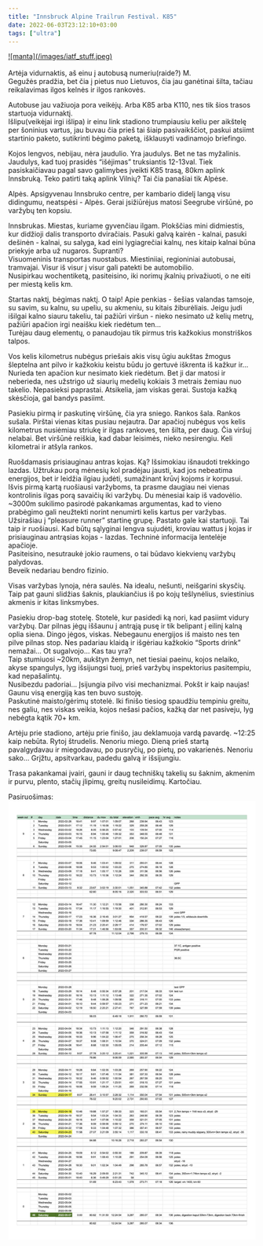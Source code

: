 ```yaml
---
title: "Innsbruck Alpine Trailrun Festival. K85"
date: 2022-06-03T23:12:10+03:00
tags: ["ultra"]
---
```


<a href="/images/iatf_stuff.jpeg">
![manta](/images/iatf_stuff.jpeg)
</a>
<br><br>
Artėja vidurnaktis, aš einu į autobusą numeriu(raide?) M.<br>
Gegužės pradžia, bet čia į pietus nuo Lietuvos, čia jau ganėtinai šilta, tačiau reikalavimas ilgos kelnės ir ilgos rankovės.<br>

Autobuse jau važiuoja pora veikėjų. Arba K85 arba K110, nes tik šios trasos startuoja vidurnaktį.<br>
Išlipu(veikėjai irgi išlipa) ir einu link stadiono trumpiausiu keliu per aikštelę per šoninius vartus, jau buvau čia prieš tai šiaip pasivaikščiot, paskui atsiimt startinio paketo, sutikrinti bėgimo paketą, išklausyti vadinamojo briefingo.<br>

Kojos lengvos, nebijau, nėra jaudulio. Yra jaudulys. Bet ne tas myžalinis. Jaudulys, kad tuoj prasidės “išėjimas” truksiantis 12-13val. Tiek pasiskaičiavau pagal savo galimybes įveikti K85 trasą, 80km aplink Innsbruką. Teko patirti taką aplink Vilnių? Tai čia panašiai tik Alpėse.<br>

Alpės. Apsigyvenau Innsbruko centre, per kambario didelį langą visu didingumu, neatspėsi - Alpės. Gerai įsižiūrėjus matosi Seegrube viršūnė, po varžybų ten kopsiu.<br>

Innsbrukas. Miestas, kuriame gyvenčiau ilgam. Plokščias mini didmiestis, kur didžioji dalis transporto dviračiais. Pasuki galvą kairėn - kalnai, pasuki dešinėn - kalnai, su salyga, kad eini lygiagrečiai kalnų, nes kitaip kalnai būna priekyje arba už nugaros. Supranti?<br>
Visuomeninis transportas nuostabus. Miestiniiai, regioniniai autobusai, tramvajai. Visur iš visur į visur gali patekti be automobilio.<br>
Nusipirkau wochentiketą, pasiteisino, iki norimų įkalnių privažiuoti, o ne eiti per miestą kelis km.<br>

Startas naktį, bėgimas naktį. O taip! Apie penkias - šešias valandas tamsoje, su savim, su kalnu, su upeliu, su akmeniu, su kitais žiburėliais. Jeigu judi išilgai kalno siauru takeliu, tai pažiūri viršun - nieko nesimato už kelių metrų, pažiūri apačion irgi neaišku kiek riedėtum ten…<br>
Turėjau daug elementų, o panaudojau tik pirmus tris kažkokius monstriškos talpos.<br>

Vos kelis kilometrus nubėgus priešais akis visų ūgiu aukštas žmogus šleptelna ant pilvo ir kažkokiu keistu būdu jo gertuvė iškrenta iš kažkur ir… Nurieda ten apačion kur nesimato kiek riedėtum. Bet ji dar matosi ir neberieda, nes užstrigo už siaurių medelių kokiais 3 metrais žemiau nuo takelio. Nepasieksi paprastai. Atsikelia, jam viskas gerai. Sustoja kažką skėsčioja, gal bandys pasiimt.<br>

Pasiekiu pirmą ir paskutinę viršūnę, čia yra sniego. Rankos šala. Rankos sušala. Pirštai vienas kitas pusiau nejautra. Dar apačioj nubėgus vos kelis kilometrus nusiėmiau striukę ir ilgas rankoves, ten šilta, per daug. Čia viršuj nelabai. Bet viršūnė reiškia, kad dabar leisimės, nieko nesirengiu. Keli kilometrai ir atšyla rankos.<br>

Ruošdamasis prisiauginau antras kojas. Ką? Išsimokiau išnaudoti trekkingo lazdas. Užtrukau porą mėnesių kol pradėjau jausti, kad jos nebeatima energijos, bet ir leidžia ilgiau judėti, sumažinant krūvį kojoms ir korpusui.<br>
Išvis pirmą kartą ruošiausi varžyboms, ta prasme daugiau nei vienas kontrolinis ilgas porą savaičių iki varžybų. Du mėnesiai kaip iš vadovėlio. ~3000m sukilimo pasirodė pakankamas argumentas, kad to vieno prabėgimo gali neužtekti norint nenumirti kelis kartus per varžybas.<br>
Užsirašiau į “pleasure runner” startinę grupę. Pastato gale kai startuoji. Tai taip ir ruošiausi. Kad būtų sąlyginai lengva sujudėti, kroviau wattus į kojas ir prisiauginau antrąsias kojas - lazdas. Techninė informacija lentelėje apačioje.<br>
Pasiteisino, nesutraukė jokio raumens, o tai būdavo kiekvienų varžybų palydovas.<br>
Beveik nedariau bendro fizinio.<br>

Visas varžybas lynoja, nėra saulės. Na idealu, nešunti, neišgarini skysčių. Taip pat gauni slidžias šaknis, plaukiančius iš po kojų tešlynėlius, sviestinius akmenis ir kitas linksmybes.<br>

Pasiekiu drop-bag stotelę. Stotelė, kur pasidedi ką nori, kad pasiimt vidury varžybų. Dar pilnas jėgų iššaunu į antrąją pusę ir tik belipant į eilinį kalną oplia siena. Dingo jėgos, viskas. Nebegaunu energijos iš maisto nes ten pilve pilnas stop. Nes padariau klaidą ir išgėriau kažkokio “Sports drink” nemažai… Ot sugalvojo… Kas tau yra?<br>
Taip stumiuosi ~20km, aukštyn žemyn, net tiesiai paeinu, kojos nelaiko, akyse spangulys, lyg išsijungsi tuoj, prieš varžybų inspektorius pasitempiu, kad nepašalintų.<br>
Nusibezdu padoriai… Įsijungia pilvo visi mechanizmai. Pokšt ir kaip naujas! Gaunu visą energiją kas ten buvo sustoję.<br>
Paskutinė maisto/gėrimų stotelė. Iki finišo tiesiog spaudžiu tempiniu greitu, nes galiu, nes viskas veikia, kojos nešasi pačios, kažką dar net pasiveju, lyg nebėgta kątik 70+ km.<br>

Artėju prie stadiono, artėju prie finišo, jau deklamuoja vardą pavardę. ~12:25 kaip nebūta. Rytoj štrudelis. Nenoriu miego. Dieną prieš startą pavalgydavau ir miegodavau, po pusryčių, po pietų, po vakarienės. Nenoriu sako… Grįžtu, apsitvarkau, padedu galvą ir išsijungiu.<br>

Trasa pakankamai įvairi, gauni ir daug techniškų takelių su šaknim, akmenim ir purvu, plento, stačių įlipimų, greitų nusileidimų. Kartočiau.<br>

Pasiruošimas:
<a href="/images/iatf_prep.png">
![pasiruošimas](/images/iatf_prep.png)
</a>
